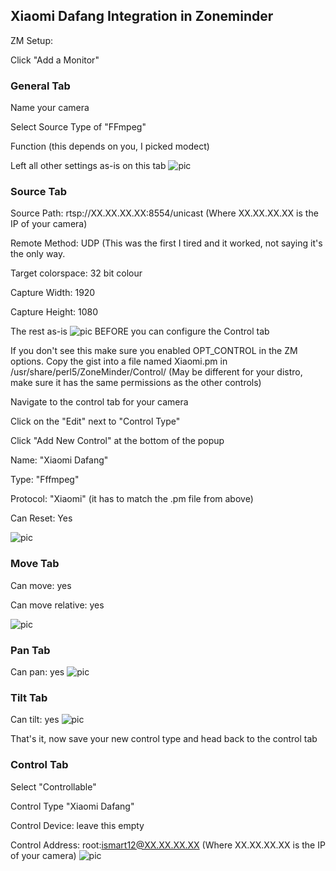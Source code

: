 ## Xiaomi Dafang Integration in Zoneminder

ZM Setup:

Click "Add a Monitor"
### General Tab

Name your camera

Select Source Type of "FFmpeg"

Function (this depends on you, I picked modect)

Left all other settings as-is on this tab
![pic](Screenshot%202018-04-30%2011.50.15.png)

### Source Tab

Source Path: rtsp://XX.XX.XX.XX:8554/unicast (Where XX.XX.XX.XX is the IP of your camera)

Remote Method: UDP (This was the first I tired and it worked, not saying it's the only way.

Target colorspace: 32 bit colour

Capture Width: 1920

Capture Height: 1080

The rest as-is ![pic](Screenshot%202018-04-30%2011.52.42.png)
BEFORE you can configure the Control tab

If you don't see this make sure you enabled OPT_CONTROL in the ZM options.
Copy the gist into a file named Xiaomi.pm in /usr/share/perl5/ZoneMinder/Control/ (May be different for your distro, make sure it has the same permissions as the other controls)

Navigate to the control tab for your camera

Click on the "Edit" next to "Control Type"

Click "Add New Control" at the bottom of the popup

Name: "Xiaomi Dafang"

Type: "Fffmpeg"

Protocol: "Xiaomi" (it has to match the .pm file from above)

Can Reset: Yes

![pic](Screenshot%202018-04-30%2011.58.31.png)

### Move Tab

Can move: yes

Can move relative: yes

 ![pic](Screenshot%202018-04-30%2011.59.42.png)

### Pan Tab

Can pan: yes
 ![pic](Screenshot%202018-04-30%2012.00.13.png)

### Tilt Tab

Can tilt: yes
 ![pic](Screenshot%202018-04-30%2012.00.44.png)

That's it, now save your new control type and head back to the control tab

### Control Tab

Select "Controllable"

Control Type "Xiaomi Dafang"

Control Device: leave this empty

Control Address: root:ismart12@XX.XX.XX.XX (Where XX.XX.XX.XX is the IP of your camera)
![pic](Screenshot%202018-04-30%2012.02.19.png)
